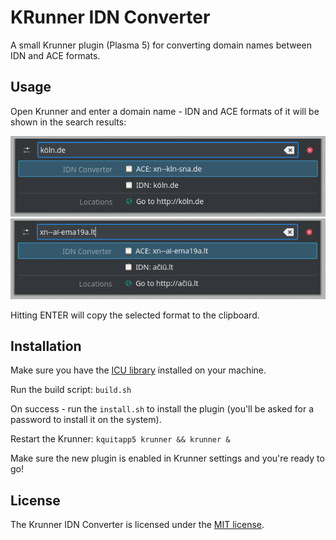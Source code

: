 # KRunner IDN Converter

A small Krunner plugin (Plasma 5) for converting domain names between IDN and ACE formats.

## Usage

Open Krunner and enter a domain name - IDN and ACE formats of it will be shown in the search results:

![Demo1](https://raw.githubusercontent.com/laimoncijus/krunner-idnconverter/master/img/demo1.png)
![Demo2](https://raw.githubusercontent.com/laimoncijus/krunner-idnconverter/master/img/demo2.png)

Hitting ENTER will copy the selected format to the clipboard.

## Installation

Make sure you have the [ICU library](http://www.icu-project.org/) installed on your machine.

Run the build script: `build.sh`

On success - run the `install.sh` to install the plugin (you'll be asked for a password to install it on the system).

Restart the Krunner: `kquitapp5 krunner && krunner &`

Make sure the new plugin is enabled in Krunner settings and you're ready to go!

## License

The Krunner IDN Converter is licensed under the [MIT license](LICENSE).
